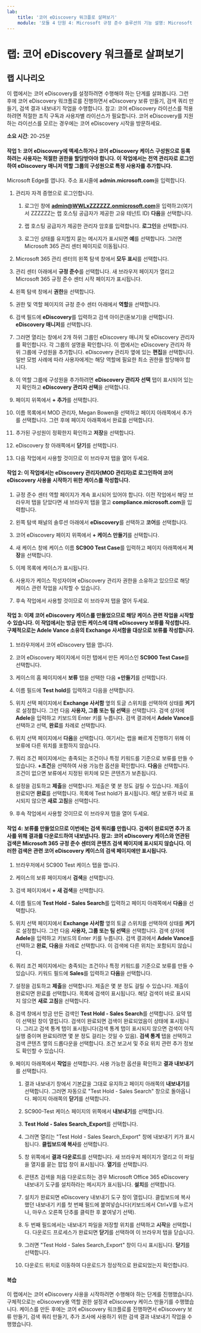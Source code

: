 ```yaml
---
lab:
    title: '코어 eDiscovery 워크플로 살펴보기'
    module: '모듈 4 단원 4: Microsoft 규정 준수 솔루션의 기능 설명: Microsoft 365의 eDiscovery 및 감사 기능 설명'
---
```



# 랩: 코어 eDiscovery 워크플로 살펴보기

## 랩 시나리오
이 랩에서는 코어 eDiscovery를 설정하려면 수행해야 하는 단계를 살펴봅니다. 그런 후에 코어 eDiscovery 워크플로를 진행하면서 eDiscovery 보류 만들기, 검색 쿼리 만들기, 검색 결과 내보내기 작업을 수행합니다.  참고:  코어 eDiscovery 라이선스를 적용하려면 적절한 조직 구독과 사용자별 라이선스가 필요합니다. 코어 eDiscovery를 지원하는 라이선스를 모르는 경우에는 코어 eDiscovery 시작을 방문하세요.


**소요 시간**: 20-25분

#### 작업 1:  코어 eDiscovery에 액세스하거나 코어 eDiscovery 케이스 구성원으로 등록하려는 사용자는 적절한 권한을 할당받아야 합니다. 이 작업에서는 전역 관리자로 로그인하여 eDiscovery 매니저 역할 그룹의 구성원으로 특정 사용자를 추가합니다.

 Microsoft Edge를 엽니다. 주소 표시줄에 **admin.microsoft.com**을 입력합니다.

1. 관리자 자격 증명으로 로그인합니다.
    1. 로그인 창에 **admin@WWLxZZZZZZ.onmicrosoft.com**을 입력하고(여기서 ZZZZZZ는 랩 호스팅 공급자가 제공한 고유 테넌트 ID) **다음**을 선택합니다.
    
    1. 랩 호스팅 공급자가 제공한 관리자 암호를 입력합니다. **로그인**을 선택합니다.
    1. 로그인 상태를 유지할지 묻는 메시지가 표시되면 **예**를 선택합니다. 그러면 Microsoft 365 관리 센터 페이지로 이동됩니다.

1. Microsoft 365 관리 센터의 왼쪽 탐색 창에서 **모두 표시**를 선택합니다.

1. 관리 센터 아래에서 **규정 준수**를 선택합니다.  새 브라우저 페이지가 열리고 Microsoft 365 규정 준수 센터 시작 페이지가 표시됩니다.  

1. 왼쪽 탐색 창에서 **권한**을 선택합니다. 

1. 권한 및 역할 페이지의 규정 준수 센터 아래에서 **역할**을 선택합니다.

1. 검색 필드에 **eDiscovery**를 입력하고 검색 아이콘(돋보기)을 선택합니다.  **eDiscovery 매니저**를 선택합니다.

1. 그러면 열리는 창에서 2개 하위 그룹인 eDiscovery 매니저 및 eDiscovery 관리자를 확인합니다.  각 그룹의 설명을 확인합니다.  이 랩에서는 eDiscovery 관리자 하위 그룹에 구성원을 추가합니다. eDiscovery 관리자 옆에 있는 **편집**을 선택합니다.  일반 모범 사례에 따라 사용자에게는 해당 역할에 필요한 최소 권한을 할당해야 합니다.

1. 이 역할 그룹에 구성원을 추가하려면 **eDiscovery 관리자 선택** 탭이 표시되어 있는지 확인하고 **eDiscovery 관리자 선택**을 선택합니다.

1. 페이지 위쪽에서 **+ 추가**를 선택합니다.

1. 이름 목록에서 MOD 관리자, Megan Bowen을 선택하고 페이지 아래쪽에서 추가를 선택합니다. 그런 후에 페이지 아래쪽에서 완료를 선택합니다.

1. 추가된 구성원이 정확한지 확인하고 **저장**을 선택합니다.

1. eDiscovery 창 아래쪽에서 **닫기**를 선택합니다.

1. 다음 작업에서 사용할 것이므로 이 브라우저 탭을 열어 두세요.

#### 작업 2:  이 작업에서는 eDiscovery 관리자(MOD 관리자)로 로그인하여 코어 eDiscovery 사용을 시작하기 위한 케이스를 작성합니다.

1. 규정 준수 센터 역할 페이지가 계속 표시되어 있어야 합니다. 이전 작업에서 해당 브라우저 탭을 닫았다면 새 브라우저 탭을 열고 **compliance.microsoft.com**을 입력합니다.

1. 왼쪽 탐색 패널의 솔루션 아래에서 **eDiscovery**를 선택하고 **코어**를 선택합니다.

1. 코어 eDiscovery 페이지 위쪽에서 **+ 케이스 만들기**를 선택합니다.

1. 새 케이스 창에 케이스 이름 **SC900 Test Case**를 입력하고 페이지 아래쪽에서 **저장**을 선택합니다.

1. 이제 목록에 케이스가 표시됩니다.

1. 사용자가 케이스 작성자이며 eDiscovery 관리자 권한을 소유하고 있으므로 해당 케이스 관련 작업을 시작할 수 있습니다.  

1. 후속 작업에서 사용할 것이므로 이 브라우저 탭을 열어 두세요.

#### 작업 3:  이제 코어 eDiscovery 케이스를 만들었으므로 해당 케이스 관련 작업을 시작할 수 있습니다.  이 작업에서는 방금 만든 케이스에 대해 eDiscovery 보류를 작성합니다.  구체적으로는 Adele Vance 소유의 Exchange 사서함을 대상으로 보류를 작성합니다.

1. 브라우저에서 코어 eDiscovery 탭을 엽니다.

1. 코어 eDiscovery 페이지에서 이전 탭에서 만든 케이스인 **SC900 Test Case**를 선택합니다. 

1. 케이스의 홈 페이지에서 **보류** 탭을 선택한 다음 **+만들기**를 선택합니다.

1. 이름 필드에 **Test hold**를 입력하고 다음을 선택합니다.

1. 위치 선택 페이지에서 **Exchange 사서함** 옆의 토글 스위치를 선택하여 상태를 **켜기**로 설정합니다. 그런 다음 **사용자, 그룹 또는 팀 선택**을 선택합니다.  검색 상자에 **Adele**을 입력하고 키보드의 Enter 키를 누릅니다. 검색 결과에서 **Adele Vance**를 선택하고 선택, **완료**를 차례로 선택합니다.

1. 위치 선택 페이지에서 **다음**을 선택합니다.  여기서는 랩을 빠르게 진행하기 위해 이 보류에 다른 위치를 포함하지 않습니다.

1. 쿼리 조건 페이지에서는 충족되는 조건이나 특정 키워드를 기준으로 보류를 만들 수 있습니다. **+조건**을 선택하여 사용 가능한 옵션을 확인합니다.  **다음**을 선택합니다. 조건이 없으면 보류에서 지정된 위치에 모든 콘텐츠가 보존됩니다.

1. 설정을 검토하고 **제출**을 선택합니다. 제출은 몇 분 정도 걸릴 수 있습니다. 제출이 완료되면 **완료**를 선택합니다.  목록에 Test hold가 표시됩니다.  해당 보류가 바로 표시되지 않으면 **새로 고침**을 선택합니다.

1. 후속 작업에서 사용할 것이므로 이 브라우저 탭을 열어 두세요.

#### 작업 4:  보류를 만들었으므로 이번에는 검색 쿼리를 만듭니다.  검색이 완료되면 추가 조사를 위해 결과를 다운로드하여 내보냅니다.   참고:  코어 eDiscovery 케이스와 연관된 검색은 Microsoft 365 규정 준수 센터의 콘텐츠 검색 페이지에 표시되지 않습니다. 이러한 검색은 관련 코어 eDiscovery 케이스의 검색 페이지에만 표시됩니다.

1. 브라우저에서 SC900 Test 케이스 탭을 엽니다.

1. 케이스의 보류 페이지에서 **검색**을 선택합니다.

1. 검색 페이지에서 **+ 새 검색**을 선택합니다.

1. 이름 필드에 **Test Hold - Sales Search**를 입력하고 페이지 아래쪽에서 **다음**을 선택합니다.

1. 위치 선택 페이지에서 **Exchange 사서함** 옆의 토글 스위치를 선택하여 상태를 **켜기**로 설정합니다. 그런 다음 **사용자, 그룹 또는 팀 선택**을 선택합니다.  검색 상자에 **Adele**을 입력하고 키보드의 Enter 키를 누릅니다. 검색 결과에서 **Adele Vance**를 선택하고 **완료**, **다음**을 차례로 선택합니다.  이 검색에 다른 위치는 포함되지 않습니다.

1. 쿼리 조건 페이지에서는 충족되는 조건이나 특정 키워드를 기준으로 보류를 만들 수 있습니다. 키워드 필드에 **Sales**를 입력하고 **다음**을 선택합니다.

1. 설정을 검토하고 **제출**을 선택합니다. 제출은 몇 분 정도 걸릴 수 있습니다. 제출이 완료되면 완료를 선택합니다.  목록에 검색이 표시됩니다.  해당 검색이 바로 표시되지 않으면 **새로 고침**을 선택합니다.

1. 검색 창에서 방금 만든 검색인 **Test Hold - Sales Search**를 선택합니다.  요약 탭이 선택된 창이 열립니다.  검색이 완료되면 검색이 완료되었음이 상태에 표시됩니다.  그리고 검색 통계 탭이 표시됩니다(검색 통계 탭이 표시되지 않으면 검색이 아직 실행 중이며 완료되려면 몇 분 정도 걸리는 것일 수 있음).  **검색 통계** 탭을 선택하고 검색 콘텐츠 옆의 드롭다운을 선택합니다.  조건 보고서 및 주요 위치 관련 추가 정보도 확인할 수 있습니다.  

1. 페이지 아래쪽에서 **작업**을 선택합니다.  사용 가능한 옵션을 확인하고 **결과 내보내기**를 선택합니다.
    
    1. 결과 내보내기 창에서 기본값을 그대로 유지하고 페이지 아래쪽의 **내보내기**를 선택합니다. 그러면 자동으로 "Test Hold - Sales Search" 창으로 돌아옵니다. 페이지 아래쪽의 **닫기**를 선택합니다.
    
    1. SC900-Test 케이스 페이지의 위쪽에서 **내보내기**를 선택합니다.
    1. **Test Hold - Sales Search_Export**를 선택합니다.
    1. 그러면 열리는 "Test Hold - Sales Search_Export" 창에 내보내기 키가 표시됩니다. **클립보드에 복사**를 선택합니다.
    1. 창 위쪽에서 **결과 다운로드**를 선택합니다. 새 브라우저 페이지가 열리고 이 파일을 열지를 묻는 팝업 창이 표시됩니다. **열기**를 선택합니다.
    1. 콘텐츠 검색을 처음 다운로드하는 경우 Microsoft Office 365 eDiscovery 내보내기 도구를 설치하라는 메시지가 표시됩니다.  **설치**를 선택합니다.
    1. 설치가 완료되면 eDiscovery 내보내기 도구 창이 열립니다.  클립보드에 복사했던 내보내기 키를 첫 번째 필드에 붙여넣습니다(키보드에서 Ctrl+V를 누르거나, 마우스 오른쪽 단추를 클릭한 후 붙여넣기 선택).
    1. 두 번째 필드에서는 내보내기 파일을 저장할 위치를 선택하고 **시작**을 선택합니다.  다운로드 프로세스가 완료되면 **닫기**를 선택하여 이 브라우저 탭을 닫습니다.
    1. 그러면 "Test Hold - Sales Search_Export" 창이 다시 표시됩니다.  **닫기**를 선택합니다.
    1. 다운로드 위치로 이동하여 다운로드가 정상적으로 완료되었는지 확인합니다. 


#### 복습

이 랩에서는 코어 eDiscovery 사용을 시작하려면 수행해야 하는 단계를 진행했습니다. 구체적으로는 eDiscovery용 역할 권한 설정과 eDiscovery 케이스 만들기를 수행했습니다.  케이스를 만든 후에는 코어 eDiscovery 워크플로를 진행하면서 eDiscovery 보류 만들기, 검색 쿼리 만들기, 추가 조사에 사용하기 위한 검색 결과 내보내기 작업을 수행했습니다.
